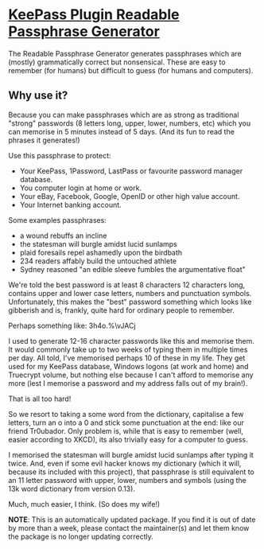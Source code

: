 # [KeePass Plugin Readable Passphrase Generator](https://chocolatey.org/packages/keepass-plugin-readablepassphrasegen)

The Readable Passphrase Generator generates passphrases which are (mostly) grammatically correct but nonsensical. These are easy to remember (for humans) but difficult to guess (for humans and computers).

## Why use it?

Because you can make passphrases which are as strong as traditional "strong" passwords (8 letters long, upper, lower, numbers, etc) which you can memorise in 5 minutes instead of 5 days. (And its fun to read the phrases it generates!)

Use this passphrase to protect:

* Your KeePass, 1Password, LastPass or favourite password manager database.
* You computer login at home or work.
* Your eBay, Facebook, Google, OpenID or other high value account.
* Your Internet banking account.

Some examples passphrases:

* a wound rebuffs an incline
* the statesman will burgle amidst lucid sunlamps
* plaid foresails repel ashamedly upon the birdbath
* 234 readers affably build the untouched athlete
* Sydney reasoned "an edible sleeve fumbles the argumentative float"

We're told the best password is at least 8 characters 12 characters long, contains upper and lower case letters, numbers and punctuation symbols. Unfortunately, this makes the "best" password something which looks like gibberish and is, frankly, quite hard for ordinary people to remember.

Perhaps something like: 3h4o.%\vJACj

I used to generate 12-16 character passwords like this and memorise them. It would commonly take up to two weeks of typing them in multiple times per day. All told, I've memorised perhaps 10 of these in my life. They get used for my KeePass database, Windows logons (at work and home) and Truecrypt volume, but nothing else because I can't afford to memorise any more (lest I memorise a password and my address falls out of my brain!).

That is all too hard!

So we resort to taking a some word from the dictionary, capitalise a few letters, turn an o into a 0 and stick some punctuation at the end: like our friend Tr0ubador. Only problem is, while that is easy to remember (well, easier according to XKCD), its also trivially easy for a computer to guess.

I memorised the statesman will burgle amidst lucid sunlamps after typing it twice. And, even if some evil hacker knows my dictionary (which it will, because its included with this project), that passphrase is still equivalent to an 11 letter password with upper, lower, numbers and symbols (using the 13k word dictionary from version 0.13).

Much, much easier, I think. (So does my wife!)

**NOTE**: This is an automatically updated package. If you find it is out of date by more than a week, please contact the maintainer(s) and let them know the package is no longer updating correctly.